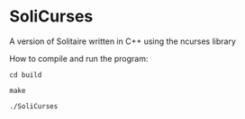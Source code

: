 # SoliCurses
A version of Solitaire written in C++ using the ncurses library

How to compile and run the program:

    cd build
    
    make
    
    ./SoliCurses
